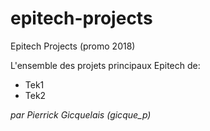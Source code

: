 # epitech-projects
Epitech Projects (promo 2018)

L'ensemble des projets principaux Epitech de:
* Tek1
* Tek2

*par Pierrick Gicquelais (gicque_p)*
